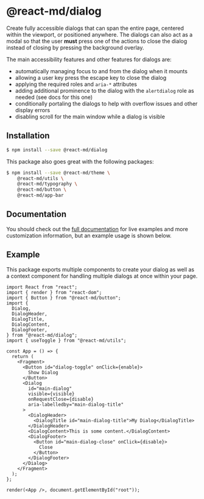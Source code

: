 # @react-md/dialog

Create fully accessible dialogs that can span the entire page, centered within
the viewport, or positioned anywhere. The dialogs can also act as a modal so
that the user **must** press one of the actions to close the dialog instead of
closing by pressing the background overlay.

The main accessibility features and other features for dialogs are:

- automatically managing focus to and from the dialog when it mounts
- allowing a user key press the escape key to close the dialog
- applying the required roles and `aria-*` attributes
- adding additional prominence to the dialog with the `alertdialog` role as
  needed (see docs for this one)
- conditionally portaling the dialogs to help with overflow issues and other
  display errors
- disabling scroll for the main window while a dialog is visible

## Installation

```sh
$ npm install --save @react-md/dialog
```

This package also goes great with the following packages:

```sh
$ npm install --save @react-md/theme \
    @react-md/utils \
    @react-md/typography \
    @react-md/button \
    @react-md/app-bar
```

<!-- DOCS_REMOVE -->

## Documentation

You should check out the
[full documentation](https://react-md.dev/packages/dialog/demos) for live
examples and more customization information, but an example usage is shown
below.

<!-- DOCS_REMOVE_END -->

## Example

This package exports multiple components to create your dialog as well as a
context component for handling multiple dialogs at once within your page.

```tsx
import React from "react";
import { render } from "react-dom";
import { Button } from "@react-md/button";
import {
  Dialog,
  DialogHeader,
  DialogTitle,
  DialogContent,
  DialogFooter,
} from "@react-md/dialog";
import { useToggle } from "@react-md/utils";

const App = () => {
  return (
    <Fragment>
      <Button id="dialog-toggle" onClick={enable}>
        Show Dialog
      </Button>
      <Dialog
        id="main-dialog"
        visible={visible}
        onRequestClose={disable}
        aria-labelledby="main-dialog-title"
      >
        <DialogHeader>
          <DialogTitle id="main-dialog-title">My Dialog</DialogTitle>
        </DialogHeader>
        <DialogContent>This is some content.</DialogContent>
        <DialogFooter>
          <Button id="main-dialog-close" onClick={disable}>
            Close
          </Button>
        </DialogFooter>
      </Dialog>
    </Fragment>
  );
};

render(<App />, document.getElementById("root"));
```
